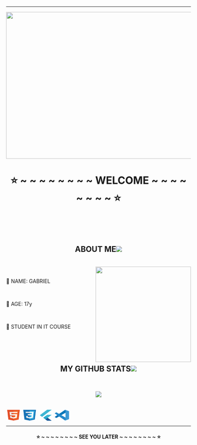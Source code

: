 
---

<img align="center" src="https://media.giphy.com/media/KxbHmvL3MGcctzlfdX/giphy.gif" height="400" width="990" > <br>


<h1 align="center">
 ⭐ ~ ~ ~ ~ ~ ~ ~ ~ WELCOME ~ ~ ~ ~ ~ ~ ~ ~ ⭐
</h1><br><br><br>

<h2 align="center">
 ABOUT ME<img src="https://media.giphy.com/media/WmoKCIXiXQPPRLVQXE/giphy.gif" width="40">
</h2>
<br>
<img align="right" src="https://media.giphy.com/media/vMSXa7KFGx49aeeXhe/giphy.gif" height="260" width="260"> <br>
<p align="left"> 📌 NAME: GABRIEL</p><br>
<p align="left"> 📌 AGE: 17y</p><br>
<p align="left"> 📌 STUDENT IN IT COURSE</p><br>
<br>
<br>

<h2 align="center">
  MY GITHUB STATS<img src="https://media.giphy.com/media/kv62qJzsU6LA1b4NGh/giphy.gif" width="70">
</h2>
 
<br>

<p align = "center">
  
  <img src = "https://github-readme-stats.vercel.app/api?username=gabrielfeli&show_icons=true&theme=dark&line_height=27">
</p>
<div style="display: inline_block"><br>
 
  <img align="center" alt="Gab-HTML" height="30" width="40" src="https://raw.githubusercontent.com/devicons/devicon/master/icons/html5/html5-original.svg">
  <img align="center" alt="Gab-CSS" height="30" width="40" src="https://raw.githubusercontent.com/devicons/devicon/master/icons/css3/css3-original.svg">
  <img align="center" alt="Gab-Flutter" height="30" width="40" src="https://raw.githubusercontent.com/devicons/devicon/9f4f5cdb393299a81125eb5127929ea7bfe42889/icons/flutter/flutter-original.svg">
   <img align="center" alt="Gab-VS code" height="30" width="40" src="https://raw.githubusercontent.com/devicons/devicon/9f4f5cdb393299a81125eb5127929ea7bfe42889/icons/vscode/vscode-original.svg">
</div>


---
<h4 align="center">
 ⭐ ~ ~ ~ ~ ~ ~ ~ ~ SEE YOU LATER ~ ~ ~ ~ ~ ~ ~ ~ ⭐
</h4>


